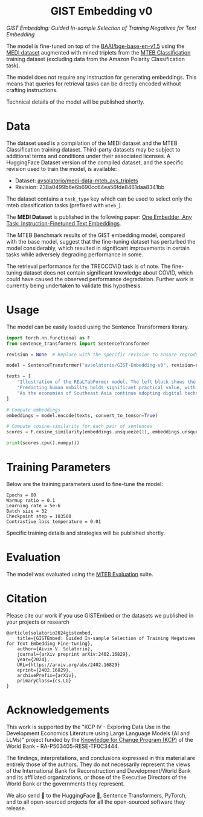 <h1 align="center">GIST Embedding v0</h1>

*GIST Embedding: Guided In-sample Selection of Training Negatives for Text Embedding*

The model is fine-tuned on top of the [BAAI/bge-base-en-v1.5](https://huggingface.co/BAAI/bge-base-en-v1.5) using the [MEDI dataset](https://github.com/xlang-ai/instructor-embedding.git) augmented with mined triplets from the [MTEB Classification](https://huggingface.co/mteb) training dataset (excluding data from the Amazon Polarity Classification task).

The model does not require any instruction for generating embeddings. This means that queries for retrieval tasks can be directly encoded without crafting instructions.

Technical details of the model will be published shortly.

# Data

The dataset used is a compilation of the MEDI dataset and the MTEB Classification training dataset. Third-party datasets may be subject to additional terms and conditions under their associated licenses. A HuggingFace Dataset version of the compiled dataset, and the specific revision used to train the model, is available:

- Dataset: [avsolatorio/medi-data-mteb_avs_triplets](https://huggingface.co/datasets/avsolatorio/medi-data-mteb_avs_triplets)
- Revision: 238a0499b6e6b690cc64ea56fde8461daa8341bb

The dataset contains a `task_type` key which can be used to select only the mteb classification tasks (prefixed with `mteb_`).

The **MEDI Dataset** is published in the following paper: [One Embedder, Any Task: Instruction-Finetuned Text Embeddings](https://arxiv.org/abs/2212.09741).

The MTEB Benchmark results of the GIST embedding model, compared with the base model, suggest that the fine-tuning dataset has perturbed the model considerably, which resulted in significant improvements in certain tasks while adversely degrading performance in some.

The retrieval performance for the TRECCOVID task is of note. The fine-tuning dataset does not contain significant knowledge about COVID, which could have caused the observed performance degradation. Further work is currently being undertaken to validate this hypothesis.

# Usage

The model can be easily loaded using the Sentence Transformers library.

```Python
import torch.nn.functional as F
from sentence_transformers import SentenceTransformer

revision = None  # Replace with the specific revision to ensure reproducibility in  case the model is updated.

model = SentenceTransformer("avsolatorio/GIST-Embedding-v0", revision=revision)

texts = [
    "Illustration of the REaLTabFormer model. The left block shows the non-relational tabular data model using GPT-2 with a causal LM head. In contrast, the right block shows how a relational dataset's child table is modeled using a sequence-to-sequence (Seq2Seq) model. The Seq2Seq model uses the observations in the parent table to condition the generation of the observations in the child table. The trained GPT-2 model on the parent table, with weights frozen, is also used as the encoder in the Seq2Seq model.",
    "Predicting human mobility holds significant practical value, with applications ranging from enhancing disaster risk planning to simulating epidemic spread. In this paper, we present the GeoFormer, a decoder-only transformer model adapted from the GPT architecture to forecast human mobility.",
    "As the economies of Southeast Asia continue adopting digital technologies, policy makers increasingly ask how to prepare the workforce for emerging labor demands. However, little is known about the skills that workers need to adapt to these changes"
]

# Compute embeddings
embeddings = model.encode(texts, convert_to_tensor=True)

# Compute cosine-similarity for each pair of sentences
scores = F.cosine_similarity(embeddings.unsqueeze(1), embeddings.unsqueeze(0), dim=-1)

print(scores.cpu().numpy())
```

# Training Parameters

Below are the training parameters used to fine-tune the model:

```
Epochs = 80
Warmup ratio = 0.1
Learning rate = 5e-6
Batch size = 32
Checkpoint step = 103500
Contrastive loss temperature = 0.01
```

Specific training details and strategies will be published shortly.

# Evaluation

The model was evaluated using the [MTEB Evaluation](https://huggingface.co/mteb) suite.


# Citation
Please cite our work if you use GISTEmbed or the datasets we published in your projects or research

```
@article{solatorio2024gistembed,
    title={GISTEmbed: Guided In-sample Selection of Training Negatives for Text Embedding Fine-tuning},
    author={Aivin V. Solatorio},
    journal={arXiv preprint arXiv:2402.16829},
    year={2024},
    URL={https://arxiv.org/abs/2402.16829}
    eprint={2402.16829},
    archivePrefix={arXiv},
    primaryClass={cs.LG}
}
```

# Acknowledgements

This work is supported by the "KCP IV - Exploring Data Use in the Development Economics Literature using Large Language Models (AI and LLMs)" project funded by the [Knowledge for Change Program (KCP)](https://www.worldbank.org/en/programs/knowledge-for-change) of the World Bank - RA-P503405-RESE-TF0C3444.

The findings, interpretations, and conclusions expressed in this material are entirely those of the authors. They do not necessarily represent the views of the International Bank for Reconstruction and Development/World Bank and its affiliated organizations, or those of the Executive Directors of the World Bank or the governments they represent.

We also send 🤗 to the HuggingFace 🤗, Sentence Transformers, PyTorch, and to all open-sourced projects for all the open-sourced software they release.